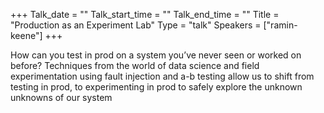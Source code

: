 +++
Talk_date = ""
Talk_start_time = ""
Talk_end_time = ""
Title = "Production as an Experiment Lab"
Type = "talk"
Speakers = ["ramin-keene"]
+++

How can you test in prod on a system you’ve never seen or worked on before? Techniques from the world of data science and field experimentation using fault injection and a-b testing allow us to shift from testing in prod, to experimenting in prod to safely explore the unknown unknowns of our system
